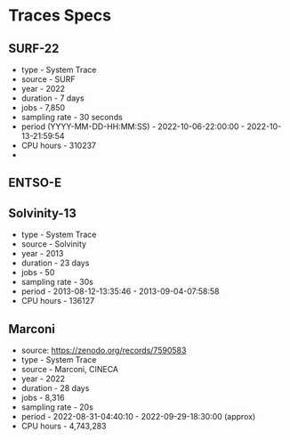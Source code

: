 # Traces Specs

## SURF-22
- type - System Trace
- source - SURF
- year - 2022
- duration - 7 days
- jobs - 7,850
- sampling rate - 30 seconds
- period (YYYY-MM-DD-HH:MM:SS) - 2022-10-06-22:00:00 - 2022-10-13-21:59:54
- CPU hours - 310237
- 


## ENTSO-E


## Solvinity-13
- type - System Trace
- source - Solvinity
- year - 2013
- duration - 23 days
- jobs - 50
- sampling rate - 30s
- period - 2013-08-12-13:35:46 - 2013-09-04-07:58:58
- CPU hours - 136127


## Marconi
- source: https://zenodo.org/records/7590583
- type - System Trace
- source - Marconi, CINECA
- year - 2022
- duration - 28 days
- jobs - 8,316
- sampling rate - 20s
- period - 2022-08-31-04:40:10 - 2022-09-29-18:30:00 (approx)
- CPU hours - 4,743,283